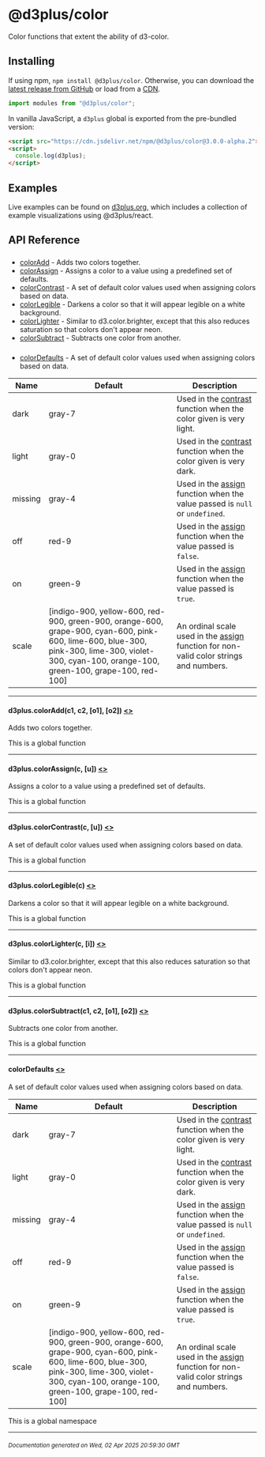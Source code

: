 # @d3plus/color
  
Color functions that extent the ability of d3-color.

## Installing

If using npm, `npm install @d3plus/color`. Otherwise, you can download the [latest release from GitHub](https://github.com/d3plus/d3plus/releases/latest) or load from a [CDN](https://cdn.jsdelivr.net/npm/@d3plus/color).

```js
import modules from "@d3plus/color";
```

In vanilla JavaScript, a `d3plus` global is exported from the pre-bundled version:

```html
<script src="https://cdn.jsdelivr.net/npm/@d3plus/color@3.0.0-alpha.2"></script>
<script>
  console.log(d3plus);
</script>
```

## Examples

Live examples can be found on [d3plus.org](https://d3plus.org/), which includes a collection of example visualizations using @d3plus/react.

## API Reference

##### 
* [colorAdd](#colorAdd) - Adds two colors together.
* [colorAssign](#colorAssign) - Assigns a color to a value using a predefined set of defaults.
* [colorContrast](#colorContrast) - A set of default color values used when assigning colors based on data.
* [colorLegible](#colorLegible) - Darkens a color so that it will appear legible on a white background.
* [colorLighter](#colorLighter) - Similar to d3.color.brighter, except that this also reduces saturation so that colors don't appear neon.
* [colorSubtract](#colorSubtract) - Subtracts one color from another.

##### 
* [colorDefaults](#colorDefaults) - A set of default color values used when assigning colors based on data.

| Name | Default | Description |
|---|---|---|
| dark | gray-7 | Used in the [contrast](#contrast) function when the color given is very light. |
| light | gray-0 | Used in the [contrast](#contrast) function when the color given is very dark. |
| missing | gray-4 | Used in the [assign](#assign) function when the value passed is `null` or `undefined`. |
| off | red-9 | Used in the [assign](#assign) function when the value passed is `false`. |
| on | green-9 | Used in the [assign](#assign) function when the value passed is `true`. |
| scale | [indigo-900, yellow-600, red-900, green-900, orange-600, grape-900, cyan-600, pink-600, lime-600, blue-300, pink-300, lime-300, violet-300, cyan-100, orange-100, green-100, grape-100, red-100] | An ordinal scale used in the [assign](#assign) function for non-valid color strings and numbers. |

---

<a name="colorAdd"></a>
#### d3plus.**colorAdd**(c1, c2, [o1], [o2]) [<>](https://github.com/d3plus/d3plus/blob/main/packages/color/src/add.js#L3)

Adds two colors together.


This is a global function

---

<a name="colorAssign"></a>
#### d3plus.**colorAssign**(c, [u]) [<>](https://github.com/d3plus/d3plus/blob/main/packages/color/src/assign.js#L4)

Assigns a color to a value using a predefined set of defaults.


This is a global function

---

<a name="colorContrast"></a>
#### d3plus.**colorContrast**(c, [u]) [<>](https://github.com/d3plus/d3plus/blob/main/packages/color/src/contrast.js#L4)

A set of default color values used when assigning colors based on data.


This is a global function

---

<a name="colorLegible"></a>
#### d3plus.**colorLegible**(c) [<>](https://github.com/d3plus/d3plus/blob/main/packages/color/src/legible.js#L3)

Darkens a color so that it will appear legible on a white background.


This is a global function

---

<a name="colorLighter"></a>
#### d3plus.**colorLighter**(c, [i]) [<>](https://github.com/d3plus/d3plus/blob/main/packages/color/src/lighter.js#L3)

Similar to d3.color.brighter, except that this also reduces saturation so that colors don't appear neon.


This is a global function

---

<a name="colorSubtract"></a>
#### d3plus.**colorSubtract**(c1, c2, [o1], [o2]) [<>](https://github.com/d3plus/d3plus/blob/main/packages/color/src/subtract.js#L3)

Subtracts one color from another.


This is a global function

---

<a name="colorDefaults"></a>
#### **colorDefaults** [<>](https://github.com/d3plus/d3plus/blob/main/packages/color/src/defaults.js#L5)

A set of default color values used when assigning colors based on data.

| Name | Default | Description |
|---|---|---|
| dark | gray-7 | Used in the [contrast](#contrast) function when the color given is very light. |
| light | gray-0 | Used in the [contrast](#contrast) function when the color given is very dark. |
| missing | gray-4 | Used in the [assign](#assign) function when the value passed is `null` or `undefined`. |
| off | red-9 | Used in the [assign](#assign) function when the value passed is `false`. |
| on | green-9 | Used in the [assign](#assign) function when the value passed is `true`. |
| scale | [indigo-900, yellow-600, red-900, green-900, orange-600, grape-900, cyan-600, pink-600, lime-600, blue-300, pink-300, lime-300, violet-300, cyan-100, orange-100, green-100, grape-100, red-100] | An ordinal scale used in the [assign](#assign) function for non-valid color strings and numbers. |


This is a global namespace

---


###### <sub>Documentation generated on Wed, 02 Apr 2025 20:59:30 GMT</sub>
